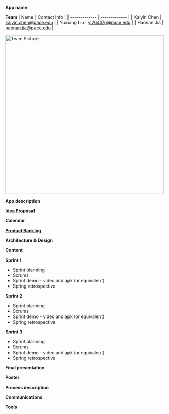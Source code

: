 **App name**

**Team** 
| Name  | Contact Info |
| ------------- | ------------- |
| Kaiyin Chen  | kaiyin.chen@pace.edu |
| Yuxiang Liu  | yl26417p@pace.edu  |
| Haonan Jia  | haonan.jia@pace.edu |


<img width="500" alt="Team Picture" src="https://user-images.githubusercontent.com/79156500/156053825-e897e551-3161-4d8e-b26b-9250e4faa5fe.png">

**App description**

**[Idea Proposal](https://docs.google.com/document/d/1WbHjCbxEYX8UhKTFXufQu9PVBIJygWGv/edit?usp=sharing&ouid=116372999750714234000&rtpof=true&sd=true)**

**Calendar**

**[Product Backlog](https://docs.google.com/spreadsheets/d/1JBLR9C0NSWpUQZVGA3eq3OFHKyF6BT9AbrT0RwZVEXI/edit?usp=sharing)**

**Architecture & Design**

**Content**

**Sprint 1**

* Sprint planning
* Scrums
* Sprint demo - video and apk (or equivalent)
* Spring retrospective

**Sprint 2**

* Sprint planning
* Scrums
* Sprint demo - video and apk (or equivalent)
* Spring retrospective

**Sprint 3** 

* Sprint planning
* Scrums
* Sprint demo - video and apk (or equivalent)
* Spring retrospective

**Final presentation**

**Poster**

**Process description**

**Communications**

**Tools**
